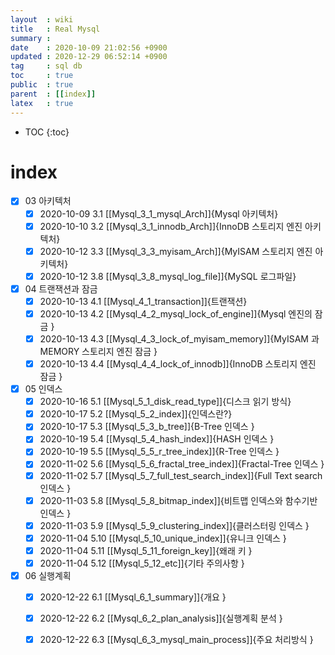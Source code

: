 ```yaml
---
layout  : wiki
title   : Real Mysql
summary : 
date    : 2020-10-09 21:02:56 +0900
updated : 2020-12-29 06:52:14 +0900
tag     : sql db 
toc     : true
public  : true
parent  : [[index]]
latex   : true
---
```

* TOC
{:toc}

# index
* [X] 03 아키텍처  
    * [X] 2020-10-09  3.1 [[Mysql_3_1_mysql_Arch]]{Mysql 아키텍처}
    * [X] 2020-10-10  3.2 [[Mysql_3_1_innodb_Arch]]{InnoDB 스토리지 엔진 아키텍처}
    * [X] 2020-10-12  3.3 [[Mysql_3_3_myisam_Arch]]{MyISAM 스토리지 엔진 아키텍처}
    * [X] 2020-10-12  3.8 [[Mysql_3_8_mysql_log_file]]{MySQL 로그파일}
* [X] 04 트랜잭션과 잠금  
    * [X] 2020-10-13  4.1 [[Mysql_4_1_transaction]]{트랜잭션}
    * [X] 2020-10-13  4.2 [[Mysql_4_2_mysql_lock_of_engine]]{Mysql 엔진의 잠금 }
    * [X] 2020-10-13  4.3 [[Mysql_4_3_lock_of_myisam_memory]]{MyISAM 과 MEMORY 스토리지 엔진 잠금 }
    * [X] 2020-10-13  4.4 [[Mysql_4_4_lock_of_innodb]]{InnoDB 스토리지 엔진 잠금 }
* [X] 05 인덱스
    * [X] 2020-10-16  5.1 [[Mysql_5_1_disk_read_type]]{디스크 읽기 방식}
    * [X] 2020-10-17  5.2 [[Mysql_5_2_index]]{인덱스란?}
    * [X] 2020-10-17  5.3 [[Mysql_5_3_b_tree]]{B-Tree 인덱스 }
    * [X] 2020-10-19  5.4 [[Mysql_5_4_hash_index]]{HASH 인덱스 }
    * [X] 2020-10-19  5.5 [[Mysql_5_5_r_tree_index]]{R-Tree 인덱스 }
    * [X] 2020-11-02  5.6 [[Mysql_5_6_fractal_tree_index]]{Fractal-Tree 인덱스 }
    * [X] 2020-11-02  5.7 [[Mysql_5_7_full_test_search_index]]{Full Text search 인덱스 }
    * [X] 2020-11-03  5.8 [[Mysql_5_8_bitmap_index]]{비트맵 인덱스와 함수기반 인덱스 }
    * [X] 2020-11-03  5.9 [[Mysql_5_9_clustering_index]]{클러스터링 인덱스 }
    * [X] 2020-11-04  5.10 [[Mysql_5_10_unique_index]]{유니크 인덱스 }
    * [X] 2020-11-04  5.11 [[Mysql_5_11_foreign_key]]{왜래 키 }
    * [X] 2020-11-04  5.12 [[Mysql_5_12_etc]]{기타 주의사항 }
* [X] 06 실행계획
    * [X] 2020-12-22  6.1 [[Mysql_6_1_summary]]{개요 }
    * [X] 2020-12-22  6.2 [[Mysql_6_2_plan_analysis]]{실행계획 분석 }
    * [X] 2020-12-22  6.3 [[Mysql_6_3_mysql_main_process]]{주요 처리방식 }

